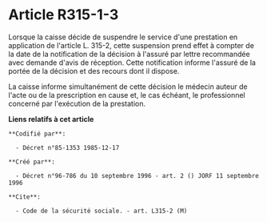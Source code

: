# Article R315-1-3

Lorsque la caisse décide de suspendre le service d'une prestation en application de l'article L. 315-2, cette suspension
prend effet à compter de la date de la notification de la décision à l'assuré par lettre recommandée avec demande d'avis de
réception. Cette notification informe l'assuré de la portée de la décision et des recours dont il dispose.

La caisse informe simultanément de cette décision le médecin auteur de l'acte ou de la prescription en cause et, le cas
échéant, le professionnel concerné par l'exécution de la prestation.

**Liens relatifs à cet article**

	**Codifié par**:

	  - Décret n°85-1353 1985-12-17

	**Créé par**:

	  - Décret n°96-786 du 10 septembre 1996 - art. 2 () JORF 11 septembre 1996

	**Cite**:

	  - Code de la sécurité sociale. - art. L315-2 (M)

